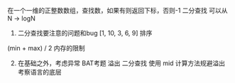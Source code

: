在一个一维的正整数数组，查找数，如果有则返回下标，否则-1
二分查找 可以从 N -> logN
1. 二分查找要注意的问题和bug
[1, 10, 3, 6, 9] 排序

(min + max) / 2 内存的限制

2. 在基础之外，考虑异常 BAT考题
    溢出 二分查找 使用 mid 计算方法规避溢出
    考察语言的底层